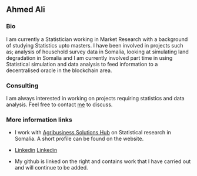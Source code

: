 ## Ahmed Ali

### Bio

I am currently a Statistician working in Market Research with a background of studying Statistics upto masters. I have been involved in projects such as; analysis of household survey data in Somalia, looking at simulating land degradation in Somalia and I am currently involved part time in using Statistical simulation and data analysis to feed information to a decentralised oracle in the blockchain area.


### Consulting

I am always interested in working on projects requiring statistics and data analysis. Feel free to contact [me](ahmedoali96@gmail.com) to discuss. 

### More information links

- I work with [Agribusiness Solutions Hub](https://agribusinesssolutionshub.com/about_/) on Statistical research in Somalia. A short profile can be found on the website.

- [Linkedin](https://www.google.com/url?sa=i&url=https%3A%2F%2Fwww.vectorico.com%2Flinkedin-icon-squircle%2F&psig=AOvVaw0b-K7CoLQgmFjM3fMzeeZM&ust=1637276709402000&source=images&cd=vfe&ved=0CAsQjRxqFwoTCLj_65fBoPQCFQAAAAAdAAAAABAJ)   [Linkedin](https://www.linkedin.com/in/ahmedosmanali/) 

- My github is linked on the right and contains work that I have carried out and will continue to be added.






